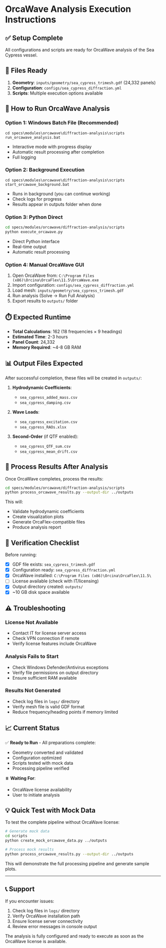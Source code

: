 # OrcaWave Analysis Execution Instructions

## ✅ Setup Complete

All configurations and scripts are ready for OrcaWave analysis of the Sea Cypress vessel.

## 📁 Files Ready

1. **Geometry**: `inputs/geometry/sea_cypress_trimesh.gdf` (24,332 panels)
2. **Configuration**: `configs/sea_cypress_diffraction.yml`
3. **Scripts**: Multiple execution options available

## 🚀 How to Run OrcaWave Analysis

### Option 1: Windows Batch File (Recommended)
```batch
cd specs\modules\orcawave\diffraction-analysis\scripts
run_orcawave_analysis.bat
```
- Interactive mode with progress display
- Automatic result processing after completion
- Full logging

### Option 2: Background Execution
```batch
cd specs\modules\orcawave\diffraction-analysis\scripts
start_orcawave_background.bat
```
- Runs in background (you can continue working)
- Check logs for progress
- Results appear in outputs folder when done

### Option 3: Python Direct
```bash
cd specs/modules/orcawave/diffraction-analysis/scripts
python execute_orcawave.py
```
- Direct Python interface
- Real-time output
- Automatic result processing

### Option 4: Manual OrcaWave GUI
1. Open OrcaWave from: `C:\Program Files (x86)\Orcina\OrcaFlex\11.5\OrcaWave.exe`
2. Import configuration: `configs/sea_cypress_diffraction.yml`
3. Load mesh: `inputs/geometry/sea_cypress_trimesh.gdf`
4. Run analysis (Solve → Run Full Analysis)
5. Export results to `outputs/` folder

## ⏱️ Expected Runtime

- **Total Calculations**: 162 (18 frequencies × 9 headings)
- **Estimated Time**: 2-3 hours
- **Panel Count**: 24,332
- **Memory Required**: ~4-8 GB RAM

## 📊 Output Files Expected

After successful completion, these files will be created in `outputs/`:

1. **Hydrodynamic Coefficients**:
   - `sea_cypress_added_mass.csv`
   - `sea_cypress_damping.csv`

2. **Wave Loads**:
   - `sea_cypress_excitation.csv`
   - `sea_cypress_RAOs.xlsx`

3. **Second-Order** (if QTF enabled):
   - `sea_cypress_QTF_sum.csv`
   - `sea_cypress_mean_drift.csv`

## 🔄 Process Results After Analysis

Once OrcaWave completes, process the results:

```bash
cd specs/modules/orcawave/diffraction-analysis/scripts
python process_orcawave_results.py --output-dir ../outputs
```

This will:
- Validate hydrodynamic coefficients
- Create visualization plots
- Generate OrcaFlex-compatible files
- Produce analysis report

## 🎯 Verification Checklist

Before running:
- [x] GDF file exists: `sea_cypress_trimesh.gdf`
- [x] Configuration ready: `sea_cypress_diffraction.yml`
- [x] OrcaWave installed: `C:\Program Files (x86)\Orcina\OrcaFlex\11.5\`
- [ ] License available (check with IT/licensing)
- [x] Output directory created: `outputs/`
- [x] ~10 GB disk space available

## ⚠️ Troubleshooting

### License Not Available
- Contact IT for license server access
- Check VPN connection if remote
- Verify license features include OrcaWave

### Analysis Fails to Start
- Check Windows Defender/Antivirus exceptions
- Verify file permissions on output directory
- Ensure sufficient RAM available

### Results Not Generated
- Check log files in `logs/` directory
- Verify mesh file is valid GDF format
- Reduce frequency/heading points if memory limited

## 📈 Current Status

✅ **Ready to Run** - All preparations complete:
- Geometry converted and validated
- Configuration optimized
- Scripts tested with mock data
- Processing pipeline verified

⏸️ **Waiting For**:
- OrcaWave license availability
- User to initiate analysis

## 💡 Quick Test with Mock Data

To test the complete pipeline without OrcaWave license:

```bash
# Generate mock data
cd scripts
python create_mock_orcawave_data.py ../outputs

# Process mock results
python process_orcawave_results.py --output-dir ../outputs
```

This will demonstrate the full processing pipeline and generate sample plots.

---

## 📞 Support

If you encounter issues:
1. Check log files in `logs/` directory
2. Verify OrcaWave installation path
3. Ensure license server connectivity
4. Review error messages in console output

The analysis is fully configured and ready to execute as soon as the OrcaWave license is available.